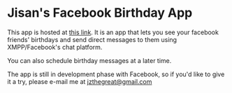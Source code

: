# Jisan's Facebook Birthday App

This app is hosted at [this link](http://fb-birthday.herokuapp.com). It is an app that lets you see your facebook friends' birthdays and send direct messages to them using XMPP/Facebook's chat platform.

You can also schedule birthday messages at a later time.

The app is still in development phase with Facebook, so if you'd like to give it a try, please e-mail me at jzthegreat@gmail.com
